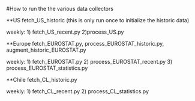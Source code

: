 #How to run the the various data collectors

**US
  fetch_US_historic (this is only run once to initialize the historic data)

  weekly:
       1) fetch_US_recent.py
       2)process_US.py
      
**Europe
  fetch_EUROSTAT.py, process_EUROSTAT_historic.py, augment_historic_EUROSTAT.py
  
  weekly:
         1) fetch_EUROSTAT.py
         2) process_EUROSTAT_recent.py
         3) process_EUROSTAT_statistics.py
         
**Chile
  fetch_CL_historic.py
  
 weekly:
          1) fetch_CL_recent.py
          2) process_CL_statistics.py
